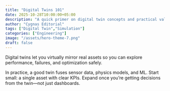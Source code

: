 ```yaml
---
title: "Digital Twins 101"
date: 2025-10-28T10:00:00+05:00
description: "A quick primer on digital twin concepts and practical value."
author: "Cygnas Editorial"
tags: ["Digital Twin","Simulation"]
categories: ["Engineering"]
image: "/assets/hero-theme-7.png"
draft: false
---
```


Digital twins let you virtually mirror real assets so you can explore performance, failures, and optimization safely.

<!-- more -->

In practice, a good twin fuses sensor data, physics models, and ML. Start small: a single asset with clear KPIs. Expand once you’re getting decisions from the twin—not just dashboards.

